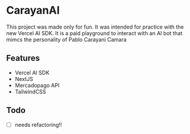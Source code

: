 # CarayanAI

This project was made only for fun. It was intended for practice with the new Vercel AI SDK. It is a paid playground to interact with an AI bot that mimcs the personality of Pablo Carayani Camara

## Features

* Vercel AI SDK
* NextJS
* Mercadopago API
* TailwindCSS

## Todo

- [ ] needs refactoring!!
